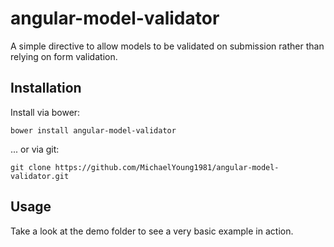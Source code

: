 angular-model-validator
=======================

A simple directive to allow models to be validated on submission rather than relying on form validation.

## Installation

Install via bower:
```
bower install angular-model-validator
```

... or via git:

```
git clone https://github.com/MichaelYoung1981/angular-model-validator.git
```

## Usage
Take a look at the demo folder to see a very basic example in action.
